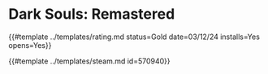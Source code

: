 # Dark Souls: Remastered
<!-- script:Aliases [
    "Dark Souls Remastered"
] -->

{{#template ../templates/rating.md status=Gold date=03/12/24 installs=Yes opens=Yes}}

{{#template ../templates/steam.md id=570940}}
